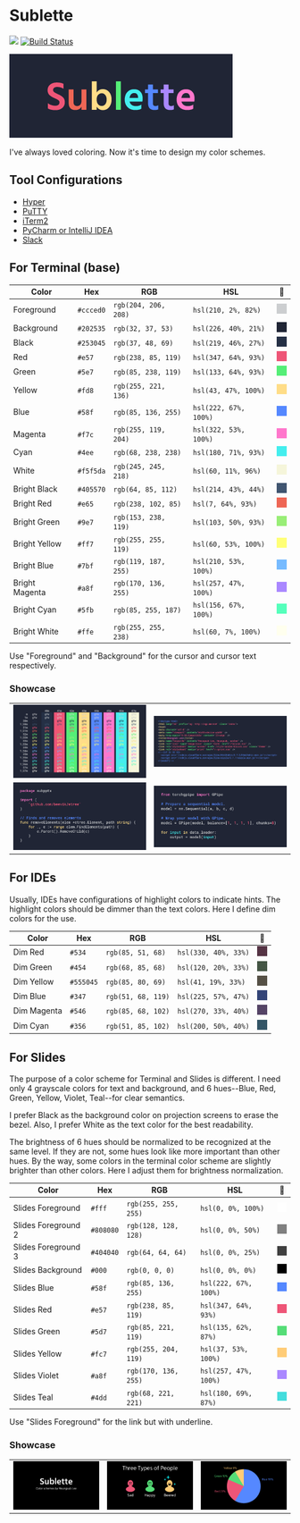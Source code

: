 # Sublette

![](https://img.shields.io/badge/theme-sublette-%2358f.svg?style=flat-square)
[![Build Status](https://img.shields.io/travis/sublee/sublette.svg?style=flat-square)](https://travis-ci.org/sublee/sublette)

![](showcase/logo.png)

I've always loved coloring. Now it's time to design my color schemes.

## Tool Configurations

- [Hyper](configs/Hyper)
- [PuTTY](configs/PuTTY)
- [iTerm2](configs/iTerm2)
- [PyCharm or IntelliJ IDEA](configs/IntelliJ)
- [Slack](configs/Slack)

## For Terminal (base)

Color          | Hex       | RGB                  | HSL                   |🎨
-------------- | --------- | -------------------- | --------------------- | --------------------------
Foreground     | `#ccced0` | `rgb(204, 206, 208)` | `hsl(210, 2%, 82%)`   | ![](plates/foreground.png)
Background     | `#202535` | `rgb(32, 37, 53)`    | `hsl(226, 40%, 21%)`  | ![](plates/background.png)
Black          | `#253045` | `rgb(37, 48, 69)`    | `hsl(219, 46%, 27%)`  | ![](plates/black.png)
Red            | `#e57`    | `rgb(238, 85, 119)`  | `hsl(347, 64%, 93%)`  | ![](plates/red.png)
Green          | `#5e7`    | `rgb(85, 238, 119)`  | `hsl(133, 64%, 93%)`  | ![](plates/green.png)
Yellow         | `#fd8`    | `rgb(255, 221, 136)` | `hsl(43, 47%, 100%)`  | ![](plates/yellow.png)
Blue           | `#58f`    | `rgb(85, 136, 255)`  | `hsl(222, 67%, 100%)` | ![](plates/blue.png)
Magenta        | `#f7c`    | `rgb(255, 119, 204)` | `hsl(322, 53%, 100%)` | ![](plates/magenta.png)
Cyan           | `#4ee`    | `rgb(68, 238, 238)`  | `hsl(180, 71%, 93%)`  | ![](plates/cyan.png)
White          | `#f5f5da` | `rgb(245, 245, 218)` | `hsl(60, 11%, 96%)`   | ![](plates/white.png)
Bright Black   | `#405570` | `rgb(64, 85, 112)`   | `hsl(214, 43%, 44%)`  | ![](plates/bright-black.png)
Bright Red     | `#e65`    | `rgb(238, 102, 85)`  | `hsl(7, 64%, 93%)`    | ![](plates/bright-red.png)
Bright Green   | `#9e7`    | `rgb(153, 238, 119)` | `hsl(103, 50%, 93%)`  | ![](plates/bright-green.png)
Bright Yellow  | `#ff7`    | `rgb(255, 255, 119)` | `hsl(60, 53%, 100%)`  | ![](plates/bright-yellow.png)
Bright Blue    | `#7bf`    | `rgb(119, 187, 255)` | `hsl(210, 53%, 100%)` | ![](plates/bright-blue.png)
Bright Magenta | `#a8f`    | `rgb(170, 136, 255)` | `hsl(257, 47%, 100%)` | ![](plates/bright-magenta.png)
Bright Cyan    | `#5fb`    | `rgb(85, 255, 187)`  | `hsl(156, 67%, 100%)` | ![](plates/bright-cyan.png)
Bright White   | `#ffe`    | `rgb(255, 255, 238)` | `hsl(60, 7%, 100%)`   | ![](plates/bright-white.png)

Use "Foreground" and "Background" for the cursor and cursor text respectively.

### Showcase

<table>
  <tr>
    <td><img src="showcase/colors.ansi.png" /></td>
    <td><img src="showcase/subl.ee.html.png" /></td>
  </tr>
  <tr>
    <td><img src="showcase/subpptx.go.png" /></td>
    <td><img src="showcase/torchgpipe.py.png" /></td>
  </tr>
</table>

## For IDEs

Usually, IDEs have configurations of highlight colors to indicate hints. The
highlight colors should be dimmer than the text colors. Here I define dim
colors for the use.

Color       | Hex       | RGB                  | HSL                   |🎨
----------- | --------- | -------------------- | --------------------- | -----------------------
Dim Red     | `#534`    | `rgb(85, 51, 68)`    | `hsl(330, 40%, 33%)`  | ![](plates/dim-red.png)
Dim Green   | `#454`    | `rgb(68, 85, 68)`    | `hsl(120, 20%, 33%)`  | ![](plates/dim-green.png)
Dim Yellow  | `#555045` | `rgb(85, 80, 69)`    | `hsl(41, 19%, 33%)`   | ![](plates/dim-yellow.png)
Dim Blue    | `#347`    | `rgb(51, 68, 119)`   | `hsl(225, 57%, 47%)`  | ![](plates/dim-blue.png)
Dim Magenta | `#546`    | `rgb(85, 68, 102)`   | `hsl(270, 33%, 40%)`  | ![](plates/dim-magenta.png)
Dim Cyan    | `#356`    | `rgb(51, 85, 102)`   | `hsl(200, 50%, 40%)`  | ![](plates/dim-cyan.png)

## For Slides

The purpose of a color scheme for Terminal and Slides is different. I need only
4 grayscale colors for text and background, and 6 hues--Blue, Red, Green,
Yellow, Violet, Teal--for clear semantics.

I prefer Black as the background color on projection screens to erase the
bezel. Also, I prefer White as the text color for the best readability.

The brightness of 6 hues should be normalized to be recognized at the same
level. If they are not, some hues look like more important than other hues. By
the way, some colors in the terminal color scheme are slightly brighter than
other colors. Here I adjust them for brightness normalization.

Color               | Hex       | RGB                  | HSL                   |🎨
------------------- | --------- | -------------------- | --------------------- | ---------------------------------
Slides Foreground   | `#fff`    | `rgb(255, 255, 255)` | `hsl(0, 0%, 100%)`    | ![](plates/slides-foreground.png)
Slides Foreground 2 | `#808080` | `rgb(128, 128, 128)` | `hsl(0, 0%, 50%)`     | ![](plates/slides-foreground-2.png)
Slides Foreground 3 | `#404040` | `rgb(64, 64, 64)`    | `hsl(0, 0%, 25%)`     | ![](plates/slides-foreground-3.png)
Slides Background   | `#000`    | `rgb(0, 0, 0)`       | `hsl(0, 0%, 0%)`      | ![](plates/slides-background.png)
Slides Blue         | `#58f`    | `rgb(85, 136, 255)`  | `hsl(222, 67%, 100%)` | ![](plates/slides-blue.png)
Slides Red          | `#e57`    | `rgb(238, 85, 119)`  | `hsl(347, 64%, 93%)`  | ![](plates/slides-red.png)
Slides Green        | `#5d7`    | `rgb(85, 221, 119)`  | `hsl(135, 62%, 87%)`  | ![](plates/slides-green.png)
Slides Yellow       | `#fc7`    | `rgb(255, 204, 119)` | `hsl(37, 53%, 100%)`  | ![](plates/slides-yellow.png)
Slides Violet       | `#a8f`    | `rgb(170, 136, 255)` | `hsl(257, 47%, 100%)` | ![](plates/slides-violet.png)
Slides Teal         | `#4dd`    | `rgb(68, 221, 221)`  | `hsl(180, 69%, 87%)`  | ![](plates/slides-teal.png)

Use "Slides Foreground" for the link but with underline.

### Showcase

<table>
  <tr>
    <td><img src="showcase/slides-title.png" /></td>
    <td><img src="showcase/slides-people.png" /></td>
    <td><img src="showcase/slides-pie-chart.png" /></td>
  </tr>
</table>
